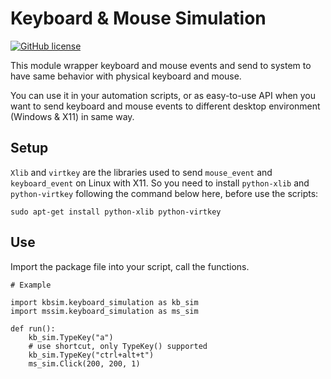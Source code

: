 # Keyboard & Mouse Simulation

[![GitHub license](https://img.shields.io/badge/license-MIT-blue.svg)](https://raw.githubusercontent.com/peitaosu/Keyboard-Mouse-Simulation/master/LICENSE)

This module wrapper keyboard and mouse events and send to system to have same behavior with physical keyboard and mouse.

You can use it in your automation scripts, or as easy-to-use API when you want to send keyboard and mouse events to different desktop environment (Windows & X11) in same way.

## Setup

`Xlib` and `virtkey` are the libraries used to send `mouse_event` and `keyboard_event` on Linux with X11. So you need to install `python-xlib` and `python-virtkey` following the command below here, before use the scripts:

```
sudo apt-get install python-xlib python-virtkey
```

## Use

Import the package file into your script, call the functions.

```
# Example

import kbsim.keyboard_simulation as kb_sim
import mssim.keyboard_simulation as ms_sim

def run():
    kb_sim.TypeKey("a")
    # use shortcut, only TypeKey() supported
    kb_sim.TypeKey("ctrl+alt+t")
    ms_sim.Click(200, 200, 1)
```
